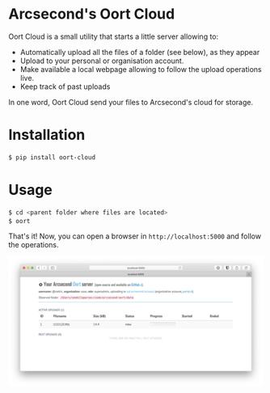 # Arcsecond's Oort Cloud

Oort Cloud is a small utility that starts a little server allowing to:

* Automatically upload all the files of a folder (see below), as they appear
* Upload to your personal or organisation account.
* Make available a local webpage allowing to follow the upload operations live.
* Keep track of past uploads  

In one word, Oort Cloud send your files to Arcsecond's cloud for storage.

Installation
===

```sh
$ pip install oort-cloud
``` 

Usage
===

```sh
$ cd <parent folder where files are located>
$ oort
``` 

That's it! Now, you can open a browser in `http://localhost:5000` and follow the operations.

![Oort in action](/assets/oort-cloud-basic.png)